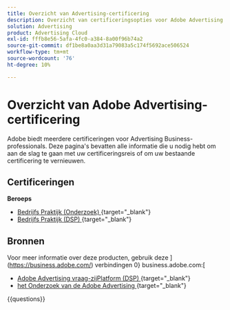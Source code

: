 ```yaml
---
title: Overzicht van Advertising-certificering
description: Overzicht van certificeringsopties voor Adobe Advertising
solution: Advertising
product: Advertising Cloud
exl-id: fffb8e56-5afa-4fc0-a384-8a00f96b74a2
source-git-commit: df1be8a0aa3d31a79083a5c174f5692ace506524
workflow-type: tm+mt
source-wordcount: '76'
ht-degree: 10%

---
```


# Overzicht van Adobe Advertising-certificering

Adobe biedt meerdere certificeringen voor Advertising Business-professionals.  Deze pagina&#39;s bevatten alle informatie die u nodig hebt om aan de slag te gaan met uw certificeringsreis of om uw bestaande certificering te vernieuwen.

## Certificeringen

**Beroeps**

* [ Bedrijfs Praktijk (Onderzoek) ](https://certification.adobe.com/certification/advertising-search-business-practitioner-professional) {target="_blank"} <!--AD0-E501-->
* [ Bedrijfs Praktijk (DSP) ](https://certification.adobe.com/certification/advertising-dsp-business-practitioner-professional) {target="_blank"} <!--AD0-E502-->

## Bronnen

Voor meer informatie over deze producten, gebruik deze ](https://business.adobe.com/) verbindingen 0} business.adobe.com:[

* [ Adobe Advertising vraag-zijPlatform (DSP) ](https://business.adobe.com/products/advertising/demand-side-platform.html) {target="_blank"}
* [ het Onderzoek van de Adobe Advertising ](https://business.adobe.com/products/advertising/search-marketing-management.html) {target="_blank"}

{{questions}}

